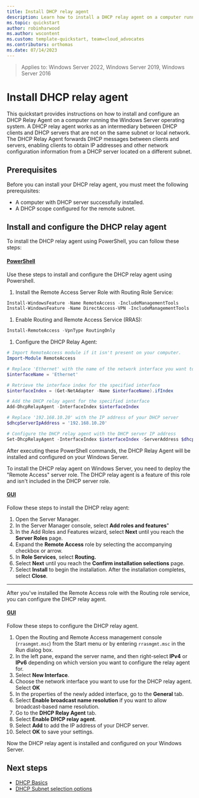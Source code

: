 ```yaml
---
title: Install DHCP relay agent
description: Learn how to install a DHCP relay agent on a computer running the Windows Server operating system.
ms.topic: quickstart
author: robinharwood
ms.author: wscontent
ms.custom: template-quickstart, team=cloud_advocates
ms.contributors: orthomas
ms.date: 07/14/2023
---
```


>Applies to: Windows Server 2022, Windows Server 2019, Windows Server 2016

# Install DHCP relay agent

This quickstart provides instructions on how to install and configure an DHCP Relay Agent on a computer running the Windows Server operating system. A DHCP relay agent works as an intermediary between DHCP clients and DHCP servers that are not on the same subnet or local network. The DHCP Relay Agent forwards DHCP messages between clients and servers, enabling clients to obtain IP addresses and other network configuration information from a DHCP server located on a different subnet.

## Prerequisites

Before you can install your DHCP relay agent, you must meet the following prerequisites:

- A computer with DHCP server successfully installed.
- A DHCP scope configured for the remote subnet.

## Install and configure the DHCP relay agent

To install the DHCP relay agent using PowerShell, you can follow these steps:

#### [PowerShell](#tab/powershell)

Use these steps to install and configure the DHCP relay agent using Powershell.

1. Install the Remote Access Server Role with Routing Role Service:

```powershell
Install-WindowsFeature -Name RemoteAccess -IncludeManagementTools
Install-WindowsFeature -Name DirectAccess-VPN -IncludeManagementTools
```

1. Enable Routing and Remote Access Service (RRAS):

```powershell
Install-RemoteAccess -VpnType RoutingOnly
```

1. Configure the DHCP Relay Agent:

```powershell
# Import RemoteAccess module if it isn't present on your computer.
Import-Module RemoteAccess

# Replace 'Ethernet' with the name of the network interface you want to use for the DHCP relay agent
$interfaceName = 'Ethernet'

# Retrieve the interface index for the specified interface
$interfaceIndex = (Get-NetAdapter -Name $interfaceName).ifIndex

# Add the DHCP relay agent for the specified interface
Add-DhcpRelayAgent -InterfaceIndex $interfaceIndex

# Replace '192.168.10.20' with the IP address of your DHCP server
$dhcpServerIpAddress = '192.168.10.20'

# Configure the DHCP relay agent with the DHCP server IP address
Set-DhcpRelayAgent -InterfaceIndex $interfaceIndex -ServerAddress $dhcpServerIpAddress
```
After executing these PowerShell commands, the DHCP Relay Agent will be installed and configured on your Windows Server.

To install the DHCP relay agent on Windows Server, you need to deploy the "Remote Access" server role. The DHCP relay agent is a feature of this role and isn't included in the DHCP server role. 

#### [GUI](#tab/gui)

Follow these steps to install the DHCP relay agent:

1. Open the Server Manager.
1. In the Server Manager console, select **Add roles and features**"
1. In the Add Roles and Features wizard, select **Next** until you reach the **Server Roles** page.
1. Expand the **Remote Access** role by selecting the accompanying checkbox or arrow.
1. In **Role Services**, select **Routing.**
1. Select **Next** until you reach the **Confirm installation selections** page.
1. Select **Install** to begin the installation. After the installation completes, select **Close**.

---

After you've installed the Remote Access role with the Routing role service, you can configure the DHCP relay agent.

#### [GUI](#tab/gui)

Follow these steps to configure the DHCP relay agent.

1. Open the Routing and Remote Access management console (`rrasmgmt.msc`) from the Start menu or by entering `rrasmgmt.msc` in the Run dialog box.
1. In the left pane, expand the server name, and then right-select **IPv4** or **IPv6** depending on which version you want to configure the relay agent for.
1. Select **New Interface**.
1. Choose the network interface you want to use for the DHCP relay agent. Select **OK**
1. In the properties of the newly added interface, go to the **General** tab.
1. Select **Enable broadcast name resolution** if you want to allow broadcast-based name resolution.
1. Go to the **DHCP Relay Agent** tab.
1. Select **Enable DHCP relay agent**.
1. Select **Add** to add the IP address of your DHCP server.
1. Select **OK** to save your settings.

Now the DHCP relay agent is installed and configured on your Windows Server.

## Next steps

- [DHCP Basics](../../../troubleshoot/dynamic-host-configuration-protocol-basics.md)
- [DHCP Subnet selection options](dhcp-subnet-options.md)